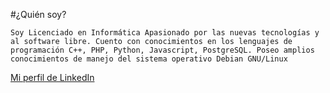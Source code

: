 #¿Quién soy?

	Soy Licenciado en Informática Apasionado por las nuevas tecnologías y al software libre. Cuento con conocimientos en los lenguajes de programación C++, PHP, Python, Javascript, PostgreSQL. Poseo amplios conocimientos de manejo del sistema operativo Debian GNU/Linux
	

[Mi perfil de LinkedIn](https://www.linkedin.com/in/h%C3%A9ctor-alonso-gonz%C3%A1lez-mata-362a0a103/)
